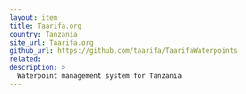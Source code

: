 ```yaml
---
layout: item
title: Taarifa.org
country: Tanzania
site_url: Taarifa.org
github_url: https://github.com/taarifa/TaarifaWaterpoints
related: 
description: >
  Waterpoint management system for Tanzania
---
```

